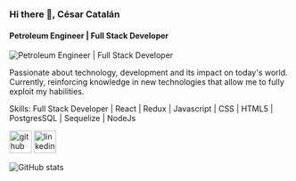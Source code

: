 ### Hi there 👋, César Catalán
#### Petroleum Engineer | Full Stack Developer
![Petroleum Engineer | Full Stack Developer](https://res.cloudinary.com/findbookcloud/image/upload/v1661974935/samples/landscapes/untitled_lqlqwx.png)

Passionate about technology, development and its impact on today's world. Currently, reinforcing knowledge in new technologies that allow me to fully exploit my habilities.

Skills: Full Stack Developer | React | Redux | Javascript | CSS | HTML5 | PostgresSQL | Sequelize | NodeJs



[<img src='https://cdn.jsdelivr.net/npm/simple-icons@3.0.1/icons/github.svg' alt='github' height='40' background-color='white'>](https://github.com/catalancesar)  [<img src='https://cdn.jsdelivr.net/npm/simple-icons@3.0.1/icons/linkedin.svg' alt='linkedin' height='40' background-color='#EBF5FB'>](https://www.linkedin.com/in/cesarcatalancantillo/)  

![GitHub stats](https://github-readme-stats.vercel.app/api?username=catalancesar&show_icons=true)  



<!--
**catalancesar/catalancesar** is a ✨ _special_ ✨ repository because its `README.md` (this file) appears on your GitHub profile.

Here are some ideas to get you started:

- 🔭 I’m currently working on ...
- 🌱 I’m currently learning ...
- 👯 I’m looking to collaborate on ...
- 🤔 I’m looking for help with ...
- 💬 Ask me about ...
- 📫 How to reach me: ...
- 😄 Pronouns: ...
- ⚡ Fun fact: ...
-->
